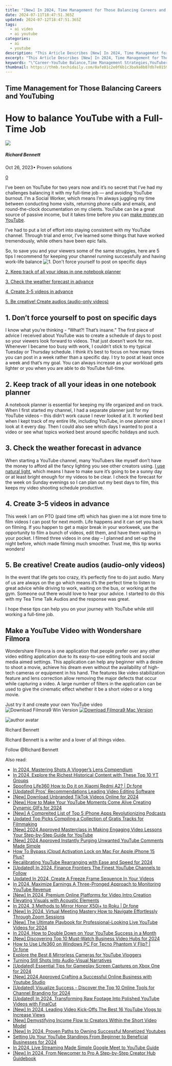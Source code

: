 ```yaml
---
title: "[New] In 2024, Time Management for Those Balancing Careers and YouTubing"
date: 2024-07-11T18:47:51.365Z
updated: 2024-07-12T18:47:51.365Z
tags:
  - ai video
  - ai youtube
categories:
  - ai
  - youtube
description: "This Article Describes [New] In 2024, Time Management for Those Balancing Careers and YouTubing"
excerpt: "This Article Describes [New] In 2024, Time Management for Those Balancing Careers and YouTubing"
keywords: "\"Career-YouTube Balance,Time Management Strategies,YouTuber Scheduling Tips,Productive YouTube Workflows,Managing Online Careers,YouTube Profit Timing,Efficient Time for Creators\""
thumbnail: https://thmb.techidaily.com/0afe01c2e0f6b1c3ba9a8b87db7e0159921da64d28f55d619b92fd6d20b9c57c.jpg
---
```


## Time Management for Those Balancing Careers and YouTubing

# How to balance YouTube with a Full-Time Job

![](https://images.wondershare.com/filmora/article-images/richard-bennett.jpg)

##### Richard Bennett

 Oct 26, 2023• Proven solutions

[0](#commentsBoxSeoTemplate)

I’ve been on YouTube for two years now and it’s no secret that I’ve had my challenges balancing it with my full-time job — and avoiding YouTube burnout. I’m a Social Worker, which means I’m always juggling my time between conducting home visits, returning phone calls and emails, and round-the-clock documentation on my clients. YouTube can be a great source of passive income, but it takes time before you can [make money on YouTube](https://www.filmora.io/community-blog/youtube-monetization---the-ultimate-guide-to-ad-revenue-422.html).

I’ve had to put a lot of effort into staying consistent with my YouTube channel. Through trial and error, I’ve learned some things that have worked tremendously, while others have been epic fails.

So, to save you and your viewers some of the same struggles, here are 5 tips I recommend for keeping your channel running successfully and having work-life balance ![1\. Don't force yourself to post on specific days](#specificdays)

[2\. Keep track of all your ideas in one notebook planner](#notebook)

[3\. Check the weather forecast in advance](#weather)

[4\. Create 3-5 videos in advance](#createvideos)

[5. Be creative! Create audios (audio-only videos)](#createaudio)

## 1. Don’t force yourself to post on specific days

I know what you’re thinking - “What?! That’s insane.” The first piece of advice I received about YouTube was to create a schedule of days to post so your viewers look forward to videos. That just doesn’t work for me. Whenever I became too busy with work, I couldn’t stick to my typical Tuesday or Thursday schedule. I think it’s best to focus on how many times you can post in a week rather than a specific day. I try to post at least once a week and that’s my goal. You can always increase as your workload gets lighter or you when you are able to do YouTube full-time.

## 2. Keep track of all your ideas in one notebook planner

A notebook planner is essential for keeping my life organized and on track. When I first started my channel, I had a separate planner just for my YouTube videos – this didn’t work cause I never looked at it. It worked best when I kept track of my entire life, including YouTube, in one planner since I look at it every day. Then I could also see which days I wanted to post a video or see what topics worked best around specific holidays and such.

## 3. Check the weather forecast in advance

When starting a YouTube channel, many YouTubers like myself don’t have the money to afford all the fancy lighting you see other creators using. [I use natural light](https://tools.techidaily.com/wondershare/filmora/download/), which means I have to make sure it’s going to be a sunny day or at least bright enough for my videos to be clear. I check the forecast for the week on Sunday evenings so I can plan out my best days to film, this keeps my video shooting schedule productive.

## 4. Create 3-5 videos in advance

This week I am on PTO (paid time off) which has given me a lot more time to film videos I can post for next month. Life happens and it can set you back on filming. If you happen to get a major break in your workweek, use the opportunity to film a bunch of videos, edit them, and have them waiting in your pocket. I filmed three videos in one day – I planned and set-up the night before, which made filming much smoother. Trust me, this tip works wonders!

## 5. Be creative! Create audios (audio-only videos)

In the event that life gets too crazy, it’s perfectly fine to do just audio. Many of us are always on the go which means it’s the perfect time to listen to great advice while driving to work, waiting on the bus, or working at the gym. Someone out there would love to hear your advice. I started to do this with my Tea Time Talk Audios and the response was great.

I hope these tips can help you on your journey with YouTube while still working a full-time job.

## Make a YouTube Video with Wondershare Filmora

Wondershare Filmora is one application that people prefer over any other video editing application due to its easy-to-use editing tools and social media aimed settings. This application can help any beginner with a desire to shoot a movie, achieve his dream even without the availability of high-tech cameras or equipment in his hand. The features like video stabilization feature and lens correction allow removing the major defects that occur while capturing a video. A large number of filters in the application can be used to give the cinematic effect whether it be a short video or a long movie.

Just try it and create your own YouTube video ![![Download Filmora9 Win Version](https://images.wondershare.com/filmora/guide/download-btn-win.jpg) ](https://tools.techidaily.com/wondershare/filmora/download/) [![Download Filmora9 Mac Version](https://images.wondershare.com/filmora/guide/download-btn-mac.jpg) ](https://tools.techidaily.com/wondershare/filmora/download/)

![author avatar](https://images.wondershare.com/filmora/article-images/richard-bennett.jpg)

Richard Bennett

Richard Bennett is a writer and a lover of all things video.

Follow @Richard Bennett


<ins class="adsbygoogle"
     style="display:block"
     data-ad-format="autorelaxed"
     data-ad-client="ca-pub-7571918770474297"
     data-ad-slot="1223367746"></ins>



<ins class="adsbygoogle"
     style="display:block"
     data-ad-client="ca-pub-7571918770474297"
     data-ad-slot="8358498916"
     data-ad-format="auto"
     data-full-width-responsive="true"></ins>



<span class="atpl-alsoreadstyle">Also read:</span>
<div><ul>
<li><a href="https://youtube-webster.techidaily.com/24-mastering-shots-a-vloggers-lens-compendium/"><u>In 2024, Mastering Shots  A Vlogger’s Lens Compendium</u></a></li>
<li><a href="https://youtube-webster.techidaily.com/24-explore-the-richest-historical-content-with-these-top-10-yt-groups/"><u>In 2024, Explore the Richest Historical Content with These Top 10 YT Groups</u></a></li>
<li><a href="https://fake-location.techidaily.com/spoofing-life360-how-to-do-it-on-xiaomi-redmi-a2-drfone-by-drfone-virtual-android/"><u>Spoofing Life360 How to Do it on Xiaomi Redmi A2? | Dr.fone</u></a></li>
<li><a href="https://youtube-webster.techidaily.com/ed-pros-recommendations-leading-video-editing-software/"><u>[Updated] Pros' Recommendations  Leading Video Editing Software</u></a></li>
<li><a href="https://tiktok-videos.techidaily.com/new-download-unbranded-tiktok-videos-online-for-2024/"><u>[New] Download Unbranded TikTok Videos Online for 2024</u></a></li>
<li><a href="https://youtube-webster.techidaily.com/ow-to-make-your-youtube-moments-come-alive-creating-dynamic-gifs-for-2024/"><u>[New] How to Make Your YouTube Moments Come Alive  Creating Dynamic GIFs for 2024</u></a></li>
<li><a href="https://extra-hints.techidaily.com/new-a-compreited-list-of-top-5-iphone-apps-revolutionizing-podcasts/"><u>[New] A Compreited List of Top 5 iPhone Apps Revolutionizing Podcasts</u></a></li>
<li><a href="https://sound-tweaking.techidaily.com/updated-top-picks-compiling-a-collection-of-gratis-tracks-for-filmmaking/"><u>Updated Top Picks Compiling a Collection of Gratis Tracks for Filmmaking</u></a></li>
<li><a href="https://youtube-webster.techidaily.com/024-approved-masterclass-in-making-engaging-video-lessons-your-step-by-step-guide-for-youtube/"><u>[New] 2024 Approved  Masterclass in Making Engaging Video Lessons  Your Step-by-Step Guide for YouTube</u></a></li>
<li><a href="https://youtube-webster.techidaily.com/024-approved-instantly-purging-unwanted-youtube-comments-made-simple/"><u>[New] 2024 Approved  Instantly Purging Unwanted YouTube Comments Made Simple</u></a></li>
<li><a href="https://activate-lock.techidaily.com/how-to-bypass-icloud-activation-lock-on-mac-for-apple-iphone-15-plus-by-drfone-ios/"><u>How To Bypass iCloud Activation Lock on Mac For Apple iPhone 15 Plus?</u></a></li>
<li><a href="https://youtube-webster.techidaily.com/ibrating-youtube-rearranging-with-ease-and-speed-for-2024/"><u>Recalibrating YouTube  Rearranging with Ease and Speed for 2024</u></a></li>
<li><a href="https://eaxpv-info.techidaily.com/updated-in-2024-finance-frontiers-the-finest-youtube-channels-to-follow/"><u>[Updated] In 2024, Finance Frontiers  The Finest YouTube Channels to Follow</u></a></li>
<li><a href="https://ai-editing-video.techidaily.com/updated-in-2024-create-a-freeze-frame-sequence-in-your-videos/"><u>Updated In 2024, Create A Freeze Frame Sequence In Your Videos</u></a></li>
<li><a href="https://youtube-webster.techidaily.com/24-maximize-earnings-a-three-pronged-approach-to-monitoring-youtube-revenue/"><u>In 2024, Maximize Earnings  A Three-Pronged Approach to Monitoring YouTube Revenue</u></a></li>
<li><a href="https://youtube-webster.techidaily.com/n-2024-premium-online-platforms-for-video-intro-creation/"><u>[New] In 2024, Premium Online Platforms for Video Intro Creation</u></a></li>
<li><a href="https://extra-tips.techidaily.com/elevating-visuals-with-acoustic-elements/"><u>Elevating Visuals with Acoustic Elements</u></a></li>
<li><a href="https://screen-mirror.techidaily.com/in-2024-3-methods-to-mirror-honor-x50iplus-to-roku-drfone-by-drfone-android/"><u>In 2024, 3 Methods to Mirror Honor X50i+ to Roku | Dr.fone</u></a></li>
<li><a href="https://screen-sharing-recording.techidaily.com/new-in-2024-virtual-meeting-mastery-how-to-navigate-effortlessly-through-zoom-sessions/"><u>[New] In 2024, Virtual Meeting Mastery  How to Navigate Effortlessly Through Zoom Sessions</u></a></li>
<li><a href="https://youtube-webster.techidaily.com/he-ultimate-playbook-for-professional-looking-live-youtube-videos-for-2024/"><u>[New] The Ultimate Playbook for Professional-Looking Live YouTube Videos for 2024</u></a></li>
<li><a href="https://youtube-webster.techidaily.com/24-how-to-double-down-on-your-youtube-success-in-a-month/"><u>In 2024, How to Double Down on Your YouTube Success in a Month</u></a></li>
<li><a href="https://youtube-webster.techidaily.com/iscovering-top-10-must-watch-business-video-hubs-for-2024/"><u>[New] Discovering Top 10 Must-Watch Business Video Hubs for 2024</u></a></li>
<li><a href="https://change-location.techidaily.com/how-to-use-life360-on-windows-pc-for-tecno-phantom-v-flip-drfone-by-drfone-virtual-android/"><u>How to Use Life360 on Windows PC For Tecno Phantom V Flip? | Dr.fone</u></a></li>
<li><a href="https://youtube-webster.techidaily.com/re-the-best-8-mirrorless-cameras-for-youtube-vloggers/"><u>Explore the Best  8 Mirrorless Cameras for YouTube Vloggers</u></a></li>
<li><a href="https://fox-info.techidaily.com/turning-still-shots-into-audio-visual-narratives/"><u>Turning Still Shots Into Audio-Visual Narratives</u></a></li>
<li><a href="https://screen-recording.techidaily.com/updated-essential-tips-for-gameplay-screen-captures-on-xbox-one-for-2024/"><u>[Updated] Essential Tips for Gameplay Screen Captures on Xbox One for 2024</u></a></li>
<li><a href="https://youtube-webster.techidaily.com/024-approved-crafting-a-successful-online-business-with-youtube-studio/"><u>[New] 2024 Approved  Crafting a Successful Online Business with Youtube Studio</u></a></li>
<li><a href="https://youtube-webster.techidaily.com/ed-visualize-success-discover-the-top-10-online-tools-for-channel-branding-for-2024/"><u>[Updated] Visualize Success - Discover the Top 10 Online Tools for Channel Branding for 2024</u></a></li>
<li><a href="https://youtube-webster.techidaily.com/ed-in-2024-transforming-raw-footage-into-polished-youtube-videos-with-finalcut/"><u>[Updated] In 2024, Transforming Raw Footage Into Polished YouTube Videos with FinalCut</u></a></li>
<li><a href="https://youtube-webster.techidaily.com/n-2024-leading-video-kick-offs-the-best-16-youtube-vlogs-to-increase-views/"><u>[New] In 2024, Leading Video Kick-Offs  The Best 16 YouTube Vlogs to Increase Views</u></a></li>
<li><a href="https://youtube-webster.techidaily.com/emystifying-income-flow-to-creators-within-the-short-video-model/"><u>[New] Demystifying Income Flow to Creators Within the Short Video Model</u></a></li>
<li><a href="https://youtube-webster.techidaily.com/n-2024-proven-paths-to-owning-successful-monetized-youtubes/"><u>[New] In 2024, Proven Paths to Owning Successful Monetized Youtubes</u></a></li>
<li><a href="https://youtube-webster.techidaily.com/ng-up-your-youtube-standings-from-beginner-to-beneficial-businesses-for-2024/"><u>Setting Up Your YouTube Standings  From Beginner to Beneficial Businesses for 2024</u></a></li>
<li><a href="https://youtube-webster.techidaily.com/24-live-streaming-made-simple-google-meet-to-youtube-guide/"><u>In 2024, Live Streaming Made Simple  Google Meet to YouTube Guide</u></a></li>
<li><a href="https://youtube-webster.techidaily.com/n-2024-from-newcomer-to-pro-a-step-by-step-creator-hub-guidebook/"><u>[New] In 2024, From Newcomer to Pro  A Step-by-Step Creator Hub Guidebook</u></a></li>
</ul></div>
